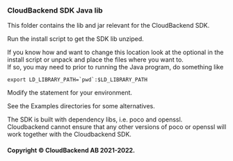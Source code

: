 ### CloudBackend SDK Java lib

This folder contains the lib and jar relevant for the CloudBackend SDK. 

Run the install script to get the SDK lib unziped.

If you know how and want to change this location look at the optional in
the install script or unpack and place the files where you want to.
<br>If so, you may need to prior to running the Java program, do something like
```
export LD_LIBRARY_PATH=`pwd`:$LD_LIBRARY_PATH
```
Modify the statement for your environment.

See the Examples directories for some alternatives.

The SDK is built with dependency libs, i.e. poco and openssl.
<br>Cloudbackend cannot ensure that any other versions of poco or openssl will work together with the Cloudbackend SDK.

#### Copyright © CloudBackend AB 2021-2022.
